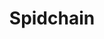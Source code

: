 ---
title: Spidchain
layout: single
toc: false
permalink: id-initiatives/spid-chain/
canonical_url: 'https://decentralized-id.com/id-initiatives/spid-chain/'
redirect_from: 
published: false
---